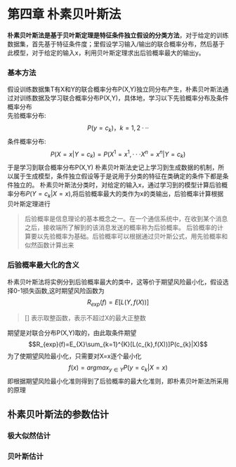 # 第四章 朴素贝叶斯法
**朴素贝叶斯法是基于贝叶斯定理是特征条件独立假设的分类方法**，对于给定的训练数据集，首先基于特征条件度；里假设学习输入/输出的联合概率分布，然后基于此模型，对于给定的输入x，利用贝叶斯定理求出后验概率最大的输出y。
### 基本方法
假设训练数据集T有X和Y的联合概率分布P(X,Y)独立同分布产生，朴素贝叶斯法通过对训练数据及学习联合概率分布P(X,Y)，具体地，学习以下先验概率分布及条件概率分布  
先验概率分布:
$$P(y=c_{k})，k=1,2···$$
条件概率分布:
$$P(X=x|Y=c_{k})=P(X^{1}=x^{1},···X^{n}=x^{n}|Y=c_{k})$$
于是学习到联合概率分布P(X,Y)
朴素贝叶斯法史记上学习到生成数据的机制，所以属于生成模型，条件独立假设等于是说用于分类的特征在类确定的条件下都是条件独立的。
朴素贝叶斯法分类时，对给定的输入x，通过学习到的模型计算后验概率分布$P(Y=c_{k}|X=x)$,将后验概率最大的类作为x的类输出，后验概率计算根据贝叶斯定理进行
> 后验概率是信息理论的基本概念之一。在一个通信系统中，在收到某个消息之后，接收端所了解到的该消息发送的概率称为后验概率。
后验概率的计算要以先验概率为基础。后验概率可以根据通过贝叶斯公式，用先验概率和似然函数计算出来

### 后验概率最大化的含义
朴素贝叶斯法将实例分到后验概率最大的类中，这等价于期望风险最小化，假设选择0-1损失函数,这时期望风险函数为
$$R_{exp}(f)=E[L(Y,f(X))]$$
>[] 表示取整函数，表示不超过X的最大正整数 

期望是对联合分布P(X,Y)取的，由此取条件期望
$$R_{exp}(f)=E_{X}\sum_{k=1}^{K}[L(c_{k},f(X))]P(c_{k}|X)$$
为了使期望风险最小化，只需要对X=x逐个最小化
$$f(x)=arg max_{y∈Y}P(y=c_{k}|X=x)$$
即根据期望风险最小化准则得到了后验概率的最大化准则，即朴素贝叶斯法所采用的原理

## 朴素贝叶斯法的参数估计

### 极大似然估计
### 贝叶斯估计

